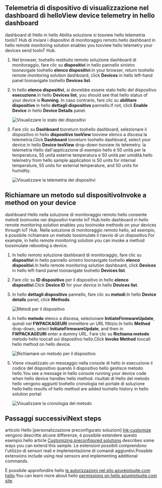 ## <a name="view-device-telemetry-in-hello-dashboard"></a><span data-ttu-id="c06c1-101">Telemetria di dispositivo di visualizzazione nel dashboard di hello</span><span class="sxs-lookup"><span data-stu-id="c06c1-101">View device telemetry in hello dashboard</span></span>
<span data-ttu-id="c06c1-102">dashboard di Hello in hello Abilita soluzione si tooview hello telemetria tooIoT Hub di inviare i dispositivi di monitoraggio remoto.</span><span class="sxs-lookup"><span data-stu-id="c06c1-102">hello dashboard in hello remote monitoring solution enables you tooview hello telemetry your devices send tooIoT Hub.</span></span>

1. <span data-ttu-id="c06c1-103">Nel browser, toohello restituito remoto soluzione dashboard di monitoraggio, fare clic su **dispositivi** in hello pannello sinistro toonavigate toohello **elenco dispositivi**.</span><span class="sxs-lookup"><span data-stu-id="c06c1-103">In your browser, return toohello remote monitoring solution dashboard, click **Devices** in hello left-hand panel toonavigate toohello **Devices list**.</span></span>
2. <span data-ttu-id="c06c1-104">In hello **elenco dispositivi**, si dovrebbe essere stato hello del dispositivo **esecuzione**.</span><span class="sxs-lookup"><span data-stu-id="c06c1-104">In hello **Devices list**, you should see that hello status of your device is **Running**.</span></span> <span data-ttu-id="c06c1-105">In caso contrario, fare clic su **abilitare dispositivo** in hello **dettagli dispositivo** pannello.</span><span class="sxs-lookup"><span data-stu-id="c06c1-105">If not, click **Enable Device** in hello **Device Details** panel.</span></span>
   
    ![Visualizzare lo stato dei dispositivi][18]
3. <span data-ttu-id="c06c1-107">Fare clic su **Dashboard** tooreturn toohello dashboard, selezionare il dispositivo in hello **dispositivo tooView** tooview elenco a discesa la telemetria.</span><span class="sxs-lookup"><span data-stu-id="c06c1-107">Click **Dashboard** tooreturn toohello dashboard, select your device in hello **Device tooView** drop-down tooview its telemetry.</span></span> <span data-ttu-id="c06c1-108">la telemetria Hello dall'applicazione di esempio hello è 50 unità per la temperatura, 55 unità esterne temperatura e 50 unità per umidità.</span><span class="sxs-lookup"><span data-stu-id="c06c1-108">hello telemetry from hello sample application is 50 units for internal temperature, 55 units for external temperature, and 50 units for humidity.</span></span>
   
    ![Visualizzare la telemetria dei dispositivi][img-telemetry]

## <a name="invoke-a-method-on-your-device"></a><span data-ttu-id="c06c1-110">Richiamare un metodo sul dispositivo</span><span class="sxs-lookup"><span data-stu-id="c06c1-110">Invoke a method on your device</span></span>
<span data-ttu-id="c06c1-111">dashboard Hello nella soluzione di monitoraggio remoto hello consente metodi tooinvoke nei dispositivi tramite IoT Hub.</span><span class="sxs-lookup"><span data-stu-id="c06c1-111">hello dashboard in hello remote monitoring solution enables you tooinvoke methods on your devices through IoT Hub.</span></span> <span data-ttu-id="c06c1-112">Nella soluzione di monitoraggio remoto hello, ad esempio, è possibile richiamare un metodo toosimulate il riavvio di un dispositivo.</span><span class="sxs-lookup"><span data-stu-id="c06c1-112">For example, in hello remote monitoring solution you can invoke a method toosimulate rebooting a device.</span></span>

1. <span data-ttu-id="c06c1-113">In hello remoto soluzione dashboard di monitoraggio, fare clic su **dispositivi** in hello pannello sinistro toonavigate toohello **elenco dispositivi**.</span><span class="sxs-lookup"><span data-stu-id="c06c1-113">In hello remote monitoring solution dashboard, click **Devices** in hello left-hand panel toonavigate toohello **Devices list**.</span></span>
2. <span data-ttu-id="c06c1-114">Fare clic su **ID dispositivo** per il dispositivo in hello **elenco dispositivi**.</span><span class="sxs-lookup"><span data-stu-id="c06c1-114">Click **Device ID** for your device in hello **Devices list**.</span></span>
3. <span data-ttu-id="c06c1-115">In hello **dettagli dispositivo** pannello, fare clic su **metodi**.</span><span class="sxs-lookup"><span data-stu-id="c06c1-115">In hello **Device details** panel, click **Methods**.</span></span>
   
    ![Metodi per il dispositivo][13]
4. <span data-ttu-id="c06c1-117">In hello **metodo** elenco a discesa, selezionare **InitiateFirmwareUpdate**, quindi nel **FWPACKAGEURI** immettere un URL fittizio.</span><span class="sxs-lookup"><span data-stu-id="c06c1-117">In hello **Method** drop-down, select **InitiateFirmwareUpdate**, and then in **FWPACKAGEURI** enter a dummy URL.</span></span> <span data-ttu-id="c06c1-118">Fare clic su **Richiama metodo** metodo hello toocall sul dispositivo hello.</span><span class="sxs-lookup"><span data-stu-id="c06c1-118">Click **Invoke Method** toocall hello method on hello device.</span></span>
   
    ![Richiamare un metodo per il dispositivo][14]
   

5. <span data-ttu-id="c06c1-120">Viene visualizzato un messaggio nella console di hello in esecuzione il codice del dispositivo quando il dispositivo hello gestisce metodo hello.</span><span class="sxs-lookup"><span data-stu-id="c06c1-120">You see a message in hello console running your device code when hello device handles hello method.</span></span> <span data-ttu-id="c06c1-121">risultati di Hello del metodo hello vengono aggiunti toohello cronologia nel portale di soluzione hello:</span><span class="sxs-lookup"><span data-stu-id="c06c1-121">hello results of hello method are added toohello history in hello solution portal:</span></span>

    ![Visualizzare la cronologia del metodo][img-method-history]

## <a name="next-steps"></a><span data-ttu-id="c06c1-123">Passaggi successivi</span><span class="sxs-lookup"><span data-stu-id="c06c1-123">Next steps</span></span>
<span data-ttu-id="c06c1-124">articolo Hello [personalizzazione preconfigurato soluzioni] [ lnk-customize] vengono descritte alcune differenze, è possibile estendere questo esempio.</span><span class="sxs-lookup"><span data-stu-id="c06c1-124">hello article [Customizing preconfigured solutions][lnk-customize] describes some ways you can extend this sample.</span></span> <span data-ttu-id="c06c1-125">Le estensioni possibili comprendono l'utilizzo di sensori reali e implementazione di comandi aggiuntivi.</span><span class="sxs-lookup"><span data-stu-id="c06c1-125">Possible extensions include using real sensors and implementing additional commands.</span></span>

<span data-ttu-id="c06c1-126">È possibile approfondire hello [le autorizzazioni nel sito azureiotsuite.com hello][lnk-permissions].</span><span class="sxs-lookup"><span data-stu-id="c06c1-126">You can learn more about hello [permissions on hello azureiotsuite.com site][lnk-permissions].</span></span>

[13]: ./media/iot-suite-visualize-connecting/suite4.png
[14]: ./media/iot-suite-visualize-connecting/suite7-1.png
[18]: ./media/iot-suite-visualize-connecting/suite10.png
[img-telemetry]: ./media/iot-suite-visualize-connecting/telemetry.png
[img-method-history]: ./media/iot-suite-visualize-connecting/history.png
[lnk-customize]: ../articles/iot-suite/iot-suite-guidance-on-customizing-preconfigured-solutions.md
[lnk-permissions]: ../articles/iot-suite/iot-suite-permissions.md
